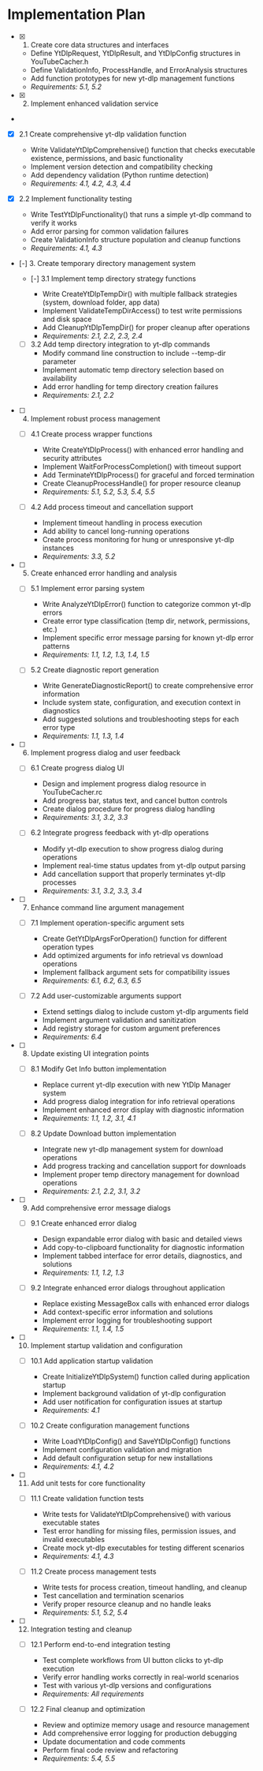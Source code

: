 # Implementation Plan

- [x] 1. Create core data structures and interfaces


  - Define YtDlpRequest, YtDlpResult, and YtDlpConfig structures in YouTubeCacher.h
  - Define ValidationInfo, ProcessHandle, and ErrorAnalysis structures
  - Add function prototypes for new yt-dlp management functions
  - _Requirements: 5.1, 5.2_

- [x] 2. Implement enhanced validation service


-

  - [x] 2.1 Create comprehensive yt-dlp validation function


    - Write ValidateYtDlpComprehensive() function that checks executable existence, permissions, and basic functionality
    - Implement version detection and compatibility checking
    - Add dependency validation (Python runtime detection)
    - _Requirements: 4.1, 4.2, 4.3, 4.4_

  - [x] 2.2 Implement functionality testing



    - Write TestYtDlpFunctionality() that runs a simple yt-dlp command to verify it works
    - Add error parsing for common validation failures
    - Create ValidationInfo structure population and cleanup functions
    - _Requirements: 4.1, 4.3_

- [-] 3. Create temporary directory management system



  - [-] 3.1 Implement temp directory strategy functions

    - Write CreateYtDlpTempDir() with multiple fallback strategies (system, download folder, app data)
    - Implement ValidateTempDirAccess() to test write permissions and disk space
    - Add CleanupYtDlpTempDir() for proper cleanup after operations
    - _Requirements: 2.1, 2.2, 2.3, 2.4_

  - [ ] 3.2 Add temp directory integration to yt-dlp commands
    - Modify command line construction to include --temp-dir parameter
    - Implement automatic temp directory selection based on availability
    - Add error handling for temp directory creation failures
    - _Requirements: 2.1, 2.2_

- [ ] 4. Implement robust process management

  - [ ] 4.1 Create process wrapper functions
    - Write CreateYtDlpProcess() with enhanced error handling and security attributes
    - Implement WaitForProcessCompletion() with timeout support
    - Add TerminateYtDlpProcess() for graceful and forced termination
    - Create CleanupProcessHandle() for proper resource cleanup
    - _Requirements: 5.1, 5.2, 5.3, 5.4, 5.5_

  - [ ] 4.2 Add process timeout and cancellation support
    - Implement timeout handling in process execution
    - Add ability to cancel long-running operations
    - Create process monitoring for hung or unresponsive yt-dlp instances
    - _Requirements: 3.3, 5.2_

- [ ] 5. Create enhanced error handling and analysis

  - [ ] 5.1 Implement error parsing system
    - Write AnalyzeYtDlpError() function to categorize common yt-dlp errors
    - Create error type classification (temp dir, network, permissions, etc.)
    - Implement specific error message parsing for known yt-dlp error patterns
    - _Requirements: 1.1, 1.2, 1.3, 1.4, 1.5_

  - [ ] 5.2 Create diagnostic report generation
    - Write GenerateDiagnosticReport() to create comprehensive error information
    - Include system state, configuration, and execution context in diagnostics
    - Add suggested solutions and troubleshooting steps for each error type
    - _Requirements: 1.1, 1.3, 1.4_

- [ ] 6. Implement progress dialog and user feedback
  - [ ] 6.1 Create progress dialog UI
    - Design and implement progress dialog resource in YouTubeCacher.rc
    - Add progress bar, status text, and cancel button controls
    - Create dialog procedure for progress dialog handling
    - _Requirements: 3.1, 3.2, 3.3_

  - [ ] 6.2 Integrate progress feedback with yt-dlp operations
    - Modify yt-dlp execution to show progress dialog during operations
    - Implement real-time status updates from yt-dlp output parsing
    - Add cancellation support that properly terminates yt-dlp processes
    - _Requirements: 3.1, 3.2, 3.3, 3.4_

- [ ] 7. Enhance command line argument management
  - [ ] 7.1 Implement operation-specific argument sets
    - Create GetYtDlpArgsForOperation() function for different operation types
    - Add optimized arguments for info retrieval vs download operations
    - Implement fallback argument sets for compatibility issues
    - _Requirements: 6.1, 6.2, 6.3, 6.5_

  - [ ] 7.2 Add user-customizable arguments support
    - Extend settings dialog to include custom yt-dlp arguments field
    - Implement argument validation and sanitization
    - Add registry storage for custom argument preferences
    - _Requirements: 6.4_

- [ ] 8. Update existing UI integration points
  - [ ] 8.1 Modify Get Info button implementation
    - Replace current yt-dlp execution with new YtDlp Manager system
    - Add progress dialog integration for info retrieval operations
    - Implement enhanced error display with diagnostic information
    - _Requirements: 1.1, 1.2, 3.1, 4.1_

  - [ ] 8.2 Update Download button implementation
    - Integrate new yt-dlp management system for download operations
    - Add progress tracking and cancellation support for downloads
    - Implement proper temp directory management for download operations
    - _Requirements: 2.1, 2.2, 3.1, 3.2_

- [ ] 9. Add comprehensive error message dialogs
  - [ ] 9.1 Create enhanced error dialog
    - Design expandable error dialog with basic and detailed views
    - Add copy-to-clipboard functionality for diagnostic information
    - Implement tabbed interface for error details, diagnostics, and solutions
    - _Requirements: 1.1, 1.2, 1.3_

  - [ ] 9.2 Integrate enhanced error dialogs throughout application
    - Replace existing MessageBox calls with enhanced error dialogs
    - Add context-specific error information and solutions
    - Implement error logging for troubleshooting support
    - _Requirements: 1.1, 1.4, 1.5_

- [ ] 10. Implement startup validation and configuration
  - [ ] 10.1 Add application startup validation
    - Create InitializeYtDlpSystem() function called during application startup
    - Implement background validation of yt-dlp configuration
    - Add user notification for configuration issues at startup
    - _Requirements: 4.1_

  - [ ] 10.2 Create configuration management functions
    - Write LoadYtDlpConfig() and SaveYtDlpConfig() functions
    - Implement configuration validation and migration
    - Add default configuration setup for new installations
    - _Requirements: 4.1, 4.2_

- [ ] 11. Add unit tests for core functionality
  - [ ] 11.1 Create validation function tests
    - Write tests for ValidateYtDlpComprehensive() with various executable states
    - Test error handling for missing files, permission issues, and invalid executables
    - Create mock yt-dlp executables for testing different scenarios
    - _Requirements: 4.1, 4.3_

  - [ ] 11.2 Create process management tests
    - Write tests for process creation, timeout handling, and cleanup
    - Test cancellation and termination scenarios
    - Verify proper resource cleanup and no handle leaks
    - _Requirements: 5.1, 5.2, 5.4_

- [ ] 12. Integration testing and cleanup
  - [ ] 12.1 Perform end-to-end integration testing
    - Test complete workflows from UI button clicks to yt-dlp execution
    - Verify error handling works correctly in real-world scenarios
    - Test with various yt-dlp versions and configurations
    - _Requirements: All requirements_

  - [ ] 12.2 Final cleanup and optimization
    - Review and optimize memory usage and resource management
    - Add comprehensive error logging for production debugging
    - Update documentation and code comments
    - Perform final code review and refactoring
    - _Requirements: 5.4, 5.5_
